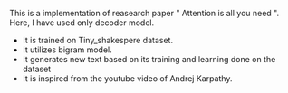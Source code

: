 This is a implementation of reasearch paper " Attention is all you need ". Here, I have used only decoder model. 
- It is trained on Tiny_shakespere dataset.
- It utilizes bigram model.
- It generates new text based on its training and learning done on the dataset
- It is inspired from the youtube video of Andrej Karpathy.
